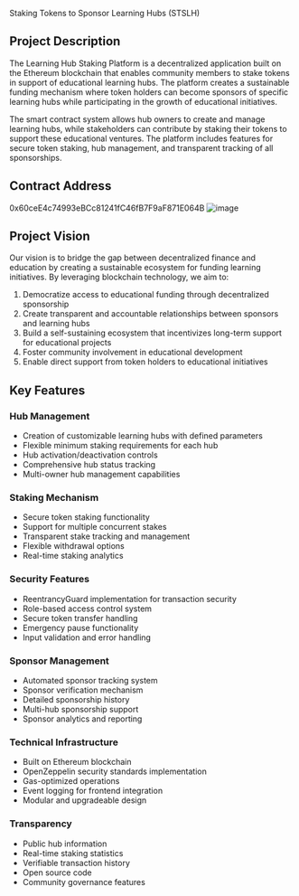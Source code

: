 Staking Tokens to Sponsor Learning Hubs (STSLH)

## Project Description
The Learning Hub Staking Platform is a decentralized application built on the Ethereum blockchain that enables community members to stake tokens in support of educational learning hubs. The platform creates a sustainable funding mechanism where token holders can become sponsors of specific learning hubs while participating in the growth of educational initiatives.

The smart contract system allows hub owners to create and manage learning hubs, while stakeholders can contribute by staking their tokens to support these educational ventures. The platform includes features for secure token staking, hub management, and transparent tracking of all sponsorships.

## Contract Address
0x60ceE4c74993eBCc81241fC46fB7F9aF871E064B
![image](https://github.com/user-attachments/assets/f4d9664a-bddf-4182-b900-502c8ecffac3)


## Project Vision
Our vision is to bridge the gap between decentralized finance and education by creating a sustainable ecosystem for funding learning initiatives. By leveraging blockchain technology, we aim to:

1. Democratize access to educational funding through decentralized sponsorship
2. Create transparent and accountable relationships between sponsors and learning hubs
3. Build a self-sustaining ecosystem that incentivizes long-term support for educational projects
4. Foster community involvement in educational development
5. Enable direct support from token holders to educational initiatives

## Key Features

### Hub Management
- Creation of customizable learning hubs with defined parameters
- Flexible minimum staking requirements for each hub
- Hub activation/deactivation controls
- Comprehensive hub status tracking
- Multi-owner hub management capabilities

### Staking Mechanism
- Secure token staking functionality
- Support for multiple concurrent stakes
- Transparent stake tracking and management
- Flexible withdrawal options
- Real-time staking analytics

### Security Features
- ReentrancyGuard implementation for transaction security
- Role-based access control system
- Secure token transfer handling
- Emergency pause functionality
- Input validation and error handling

### Sponsor Management
- Automated sponsor tracking system
- Sponsor verification mechanism
- Detailed sponsorship history
- Multi-hub sponsorship support
- Sponsor analytics and reporting

### Technical Infrastructure
- Built on Ethereum blockchain
- OpenZeppelin security standards implementation
- Gas-optimized operations
- Event logging for frontend integration
- Modular and upgradeable design

### Transparency
- Public hub information
- Real-time staking statistics
- Verifiable transaction history
- Open source code
- Community governance features
